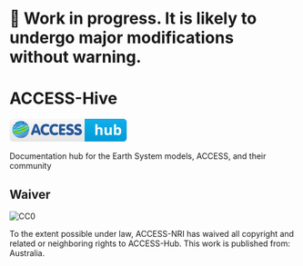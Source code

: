 # :construction: Work in progress. It is likely to undergo major modifications without warning.

# ACCESS-Hive
[![ACCESS Hive Badge](docs/assets/badge.svg)](https://access-hive.github.io/ACCESS-Hive/)

Documentation hub for the Earth System models, ACCESS, and their community

## Waiver
![CC0](https://licensebuttons.net/p/zero/1.0/88x31.png)

To the extent possible under law, ACCESS-NRI has waived all copyright and related or neighboring rights to ACCESS-Hub. This work is published from: Australia.
